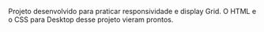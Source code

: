Projeto desenvolvido para praticar responsividade e display Grid.
O HTML e o CSS para Desktop desse projeto vieram prontos.
